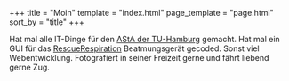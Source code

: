 +++
title = "Moin"
template = "index.html"
page_template = "page.html"
sort_by = "title"
+++

Hat mal alle IT-Dinge für den [AStA der TU-Hamburg](https://www.asta.tuhh.de) gemacht. Hat mal ein GUI für das [RescueRespiration](https://rescue-respiration.org) Beatmungsgerät gecoded. Sonst viel Webentwicklung. Fotografiert in seiner Freizeit gerne und fährt liebend gerne Zug.

